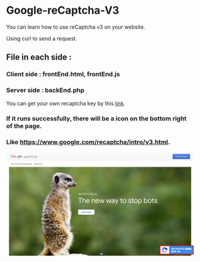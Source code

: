 # Google-reCaptcha-V3
You can learn how to use reCaptcha v3 on your website.

Using curl to send a request.

## File in each side :
### Client side : frontEnd.html, frontEnd.js
### Server side : backEnd.php

You can get your own recaptcha key by this [link](https://www.google.com/recaptcha/intro/v3.html "Google").

### If it runs successfully, there will be a icon on the bottom right of the page.
### Like https://www.google.com/recaptcha/intro/v3.html.
![image](./recaptcha.png)
